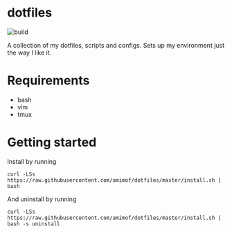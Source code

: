 # dotfiles
![build](https://github.com/amimof/dotfiles/actions/workflows/test.yaml/badge.svg)

A collection of my dotfiles, scripts and configs. Sets up my environment just the way I like it.

# Requirements 

* bash
* vim
* tmux

# Getting started

Install by running 
```
curl -LSs https://raw.githubusercontent.com/amimof/dotfiles/master/install.sh | bash
```

And uninstall by running
```
curl -LSs https://raw.githubusercontent.com/amimof/dotfiles/master/install.sh | bash -s uninstall
```
